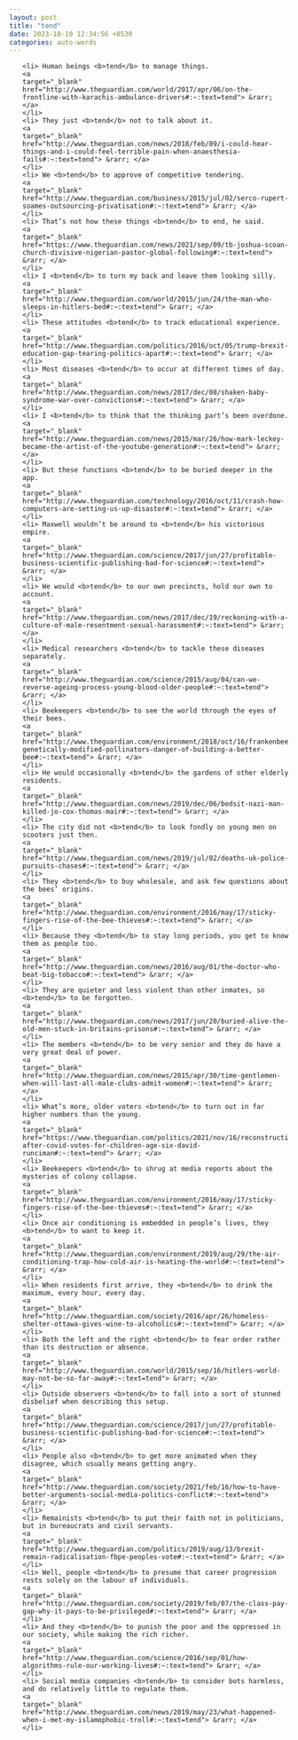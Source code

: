 ```yaml
---
layout: post
title: "tend"
date: 2023-10-10 12:34:56 +0530
categories: auto-words
---
```

<ol>

    <li> Human beings <b>tend</b> to manage things.
    <a 
    target="_blank" 
    href="http://www.theguardian.com/world/2017/apr/06/on-the-frontline-with-karachis-ambulance-drivers#:~:text=tend"> &rarr; </a>
    </li>
    <li> They just <b>tend</b> not to talk about it.
    <a 
    target="_blank" 
    href="http://www.theguardian.com/news/2018/feb/09/i-could-hear-things-and-i-could-feel-terrible-pain-when-anaesthesia-fails#:~:text=tend"> &rarr; </a>
    </li>
    <li> We <b>tend</b> to approve of competitive tendering.
    <a 
    target="_blank" 
    href="http://www.theguardian.com/business/2015/jul/02/serco-rupert-soames-outsourcing-privatisation#:~:text=tend"> &rarr; </a>
    </li>
    <li> That’s not how these things <b>tend</b> to end, he said.
    <a 
    target="_blank" 
    href="https://www.theguardian.com/news/2021/sep/09/tb-joshua-scoan-church-divisive-nigerian-pastor-global-following#:~:text=tend"> &rarr; </a>
    </li>
    <li> I <b>tend</b> to turn my back and leave them looking silly.
    <a 
    target="_blank" 
    href="http://www.theguardian.com/world/2015/jun/24/the-man-who-sleeps-in-hitlers-bed#:~:text=tend"> &rarr; </a>
    </li>
    <li> These attitudes <b>tend</b> to track educational experience.
    <a 
    target="_blank" 
    href="http://www.theguardian.com/politics/2016/oct/05/trump-brexit-education-gap-tearing-politics-apart#:~:text=tend"> &rarr; </a>
    </li>
    <li> Most diseases <b>tend</b> to occur at different times of day.
    <a 
    target="_blank" 
    href="http://www.theguardian.com/news/2017/dec/08/shaken-baby-syndrome-war-over-convictions#:~:text=tend"> &rarr; </a>
    </li>
    <li> I <b>tend</b> to think that the thinking part’s been overdone.
    <a 
    target="_blank" 
    href="http://www.theguardian.com/news/2015/mar/26/how-mark-leckey-became-the-artist-of-the-youtube-generation#:~:text=tend"> &rarr; </a>
    </li>
    <li> But these functions <b>tend</b> to be buried deeper in the app.
    <a 
    target="_blank" 
    href="http://www.theguardian.com/technology/2016/oct/11/crash-how-computers-are-setting-us-up-disaster#:~:text=tend"> &rarr; </a>
    </li>
    <li> Maxwell wouldn’t be around to <b>tend</b> his victorious empire.
    <a 
    target="_blank" 
    href="http://www.theguardian.com/science/2017/jun/27/profitable-business-scientific-publishing-bad-for-science#:~:text=tend"> &rarr; </a>
    </li>
    <li> We would <b>tend</b> to our own precincts, hold our own to account.
    <a 
    target="_blank" 
    href="http://www.theguardian.com/news/2017/dec/19/reckoning-with-a-culture-of-male-resentment-sexual-harassment#:~:text=tend"> &rarr; </a>
    </li>
    <li> Medical researchers <b>tend</b> to tackle these diseases separately.
    <a 
    target="_blank" 
    href="http://www.theguardian.com/science/2015/aug/04/can-we-reverse-ageing-process-young-blood-older-people#:~:text=tend"> &rarr; </a>
    </li>
    <li> Beekeepers <b>tend</b> to see the world through the eyes of their bees.
    <a 
    target="_blank" 
    href="http://www.theguardian.com/environment/2018/oct/16/frankenbees-genetically-modified-pollinators-danger-of-building-a-better-bee#:~:text=tend"> &rarr; </a>
    </li>
    <li> He would occasionally <b>tend</b> the gardens of other elderly residents.
    <a 
    target="_blank" 
    href="http://www.theguardian.com/news/2019/dec/06/bedsit-nazi-man-killed-jo-cox-thomas-mair#:~:text=tend"> &rarr; </a>
    </li>
    <li> The city did not <b>tend</b> to look fondly on young men on scooters just then.
    <a 
    target="_blank" 
    href="http://www.theguardian.com/news/2019/jul/02/deaths-uk-police-pursuits-chases#:~:text=tend"> &rarr; </a>
    </li>
    <li> They <b>tend</b> to buy wholesale, and ask few questions about the bees’ origins.
    <a 
    target="_blank" 
    href="http://www.theguardian.com/environment/2016/may/17/sticky-fingers-rise-of-the-bee-thieves#:~:text=tend"> &rarr; </a>
    </li>
    <li> Because they <b>tend</b> to stay long periods, you get to know them as people too.
    <a 
    target="_blank" 
    href="http://www.theguardian.com/news/2016/aug/01/the-doctor-who-beat-big-tobacco#:~:text=tend"> &rarr; </a>
    </li>
    <li> They are quieter and less violent than other inmates, so <b>tend</b> to be forgotten.
    <a 
    target="_blank" 
    href="http://www.theguardian.com/news/2017/jun/20/buried-alive-the-old-men-stuck-in-britains-prisons#:~:text=tend"> &rarr; </a>
    </li>
    <li> The members <b>tend</b> to be very senior and they do have a very great deal of power.
    <a 
    target="_blank" 
    href="http://www.theguardian.com/news/2015/apr/30/time-gentlemen-when-will-last-all-male-clubs-admit-women#:~:text=tend"> &rarr; </a>
    </li>
    <li> What’s more, older voters <b>tend</b> to turn out in far higher numbers than the young.
    <a 
    target="_blank" 
    href="https://www.theguardian.com/politics/2021/nov/16/reconstruction-after-covid-votes-for-children-age-six-david-runciman#:~:text=tend"> &rarr; </a>
    </li>
    <li> Beekeepers <b>tend</b> to shrug at media reports about the mysteries of colony collapse.
    <a 
    target="_blank" 
    href="http://www.theguardian.com/environment/2016/may/17/sticky-fingers-rise-of-the-bee-thieves#:~:text=tend"> &rarr; </a>
    </li>
    <li> Once air conditioning is embedded in people’s lives, they <b>tend</b> to want to keep it.
    <a 
    target="_blank" 
    href="http://www.theguardian.com/environment/2019/aug/29/the-air-conditioning-trap-how-cold-air-is-heating-the-world#:~:text=tend"> &rarr; </a>
    </li>
    <li> When residents first arrive, they <b>tend</b> to drink the maximum, every hour, every day.
    <a 
    target="_blank" 
    href="http://www.theguardian.com/society/2016/apr/26/homeless-shelter-ottawa-gives-wine-to-alcoholics#:~:text=tend"> &rarr; </a>
    </li>
    <li> Both the left and the right <b>tend</b> to fear order rather than its destruction or absence.
    <a 
    target="_blank" 
    href="http://www.theguardian.com/world/2015/sep/16/hitlers-world-may-not-be-so-far-away#:~:text=tend"> &rarr; </a>
    </li>
    <li> Outside observers <b>tend</b> to fall into a sort of stunned disbelief when describing this setup.
    <a 
    target="_blank" 
    href="http://www.theguardian.com/science/2017/jun/27/profitable-business-scientific-publishing-bad-for-science#:~:text=tend"> &rarr; </a>
    </li>
    <li> People also <b>tend</b> to get more animated when they disagree, which usually means getting angry.
    <a 
    target="_blank" 
    href="http://www.theguardian.com/society/2021/feb/16/how-to-have-better-arguments-social-media-politics-conflict#:~:text=tend"> &rarr; </a>
    </li>
    <li> Remainists <b>tend</b> to put their faith not in politicians, but in bureaucrats and civil servants.
    <a 
    target="_blank" 
    href="http://www.theguardian.com/politics/2019/aug/13/brexit-remain-radicalisation-fbpe-peoples-vote#:~:text=tend"> &rarr; </a>
    </li>
    <li> Well, people <b>tend</b> to presume that career progression rests solely on the labour of individuals.
    <a 
    target="_blank" 
    href="http://www.theguardian.com/society/2019/feb/07/the-class-pay-gap-why-it-pays-to-be-privileged#:~:text=tend"> &rarr; </a>
    </li>
    <li> And they <b>tend</b> to punish the poor and the oppressed in our society, while making the rich richer.
    <a 
    target="_blank" 
    href="http://www.theguardian.com/science/2016/sep/01/how-algorithms-rule-our-working-lives#:~:text=tend"> &rarr; </a>
    </li>
    <li> Social media companies <b>tend</b> to consider bots harmless, and do relatively little to regulate them.
    <a 
    target="_blank" 
    href="http://www.theguardian.com/news/2019/may/23/what-happened-when-i-met-my-islamophobic-troll#:~:text=tend"> &rarr; </a>
    </li>